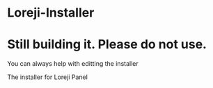 Loreji-Installer
================

# Still building it. Please do not use. 
You can always help with editting the installer

The installer for Loreji Panel
